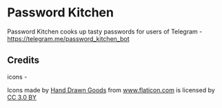 # Password Kitchen

Password Kitchen cooks up tasty passwords for users of Telegram - https://telegram.me/password_kitchen_bot 

## Credits

icons - <div>Icons made by <a href="https://www.flaticon.com/authors/hand-drawn-goods" title="Hand Drawn Goods">Hand Drawn Goods</a> from <a href="https://www.flaticon.com/" title="Flaticon">www.flaticon.com</a> is licensed by <a href="http://creativecommons.org/licenses/by/3.0/" title="Creative Commons BY 3.0" target="_blank">CC 3.0 BY</a></div>


